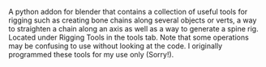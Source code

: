A python addon for blender that contains a collection of useful tools for rigging such as creating bone chains along several objects or verts, a way to straighten a chain along an axis as well as a way to generate a spine rig. Located under Rigging Tools in the tools tab. Note that some operations may be confusing to use without looking at the code. I originally programmed these tools for my use only (Sorry!).